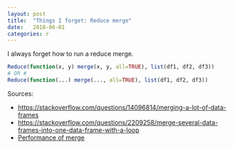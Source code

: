 ```yaml
---
layout: post
title:  "Things I forget: Reduce merge"
date:   2018-06-01
categories: r
---
```


I always forget how to run a reduce merge.

```r
Reduce(function(x, y) merge(x, y, all=TRUE), list(df1, df2, df3))
# OR #
Reduce(function(...) merge(..., all=TRUE), list(df1, df2, df3))
```

Sources:
- https://stackoverflow.com/questions/14096814/merging-a-lot-of-data-frames
- https://stackoverflow.com/questions/2209258/merge-several-data-frames-into-one-data-frame-with-a-loop
- [Performance of merge](https://stackoverflow.com/questions/4322219/whats-the-fastest-way-to-merge-join-data-frames-in-r/4483202?noredirect=1#comment39346690_4483202)
